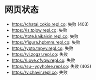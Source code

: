 # 网页状态
- https://chatai.cokio.repl.co: 失败 (403)
- https://ls.tpjow.repl.co: 失败
- https://tote.kaikaixin.repl.co: 失败
- https://figura.hpbmm.repl.co: 失败
- https://ypto.tnpyv.repl.co: 失败
- https://vi.zogzr.repl.co: 失败
- https://Love.cfvqw.repl.co: 失败
- https://su--yoyholee.repl.co: 失败 (403)
- https://v.chavir.repl.co: 失败
